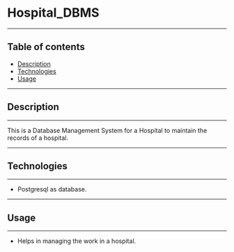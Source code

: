 # Hospital_DBMS

---

## Table of contents
* [Description](#description)
* [Technologies](#technologies)
* [Usage](#usage)

---

## Description
---

This is a Database Management System for a Hospital to maintain the records of a hospital.

---

## Technologies
---
* Postgresql as database.
---

## Usage
---
* Helps in managing the work in a hospital.

